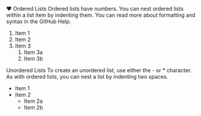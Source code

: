 :heart: Ordered Lists
Ordered lists have numbers. You can nest ordered lists within a list item by indenting them. You can read more about formatting and syntax in the GitHub Help.

1. Item 1
2. Item 2
3. Item 3
   1. Item 3a
   2. Item 3b


Unordered Lists
To create an unordered list, use either the - or * character. As with ordered lists, you can nest a list by indenting two spaces.

* Item 1
* Item 2
  * Item 2a
  * Item 2b

